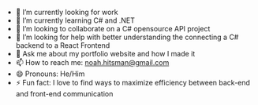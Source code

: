 - 🔭 I’m currently looking for work
- 🌱 I’m currently learning C# and .NET
- 👯 I’m looking to collaborate on a C# opensource API project
- 🤔 I’m looking for help with better understanding the connecting a C# backend to a React Frontend
- 💬 Ask me about my portfolio website and how I made it
- 📫 How to reach me: noah.hitsman@gmail.com
- 😄 Pronouns: He/Him
- ⚡ Fun fact: I love to find ways to maximize efficiency between back-end and front-end communication
